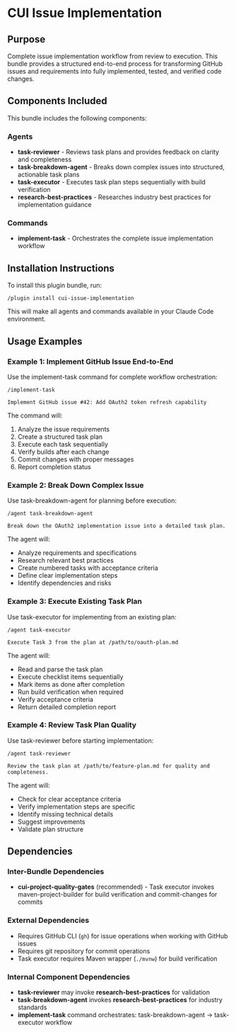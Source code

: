 # CUI Issue Implementation

## Purpose

Complete issue implementation workflow from review to execution. This bundle provides a structured end-to-end process for transforming GitHub issues and requirements into fully implemented, tested, and verified code changes.

## Components Included

This bundle includes the following components:

### Agents
- **task-reviewer** - Reviews task plans and provides feedback on clarity and completeness
- **task-breakdown-agent** - Breaks down complex issues into structured, actionable task plans
- **task-executor** - Executes task plan steps sequentially with build verification
- **research-best-practices** - Researches industry best practices for implementation guidance

### Commands
- **implement-task** - Orchestrates the complete issue implementation workflow

## Installation Instructions

To install this plugin bundle, run:

```
/plugin install cui-issue-implementation
```

This will make all agents and commands available in your Claude Code environment.

## Usage Examples

### Example 1: Implement GitHub Issue End-to-End

Use the implement-task command for complete workflow orchestration:

```
/implement-task

Implement GitHub issue #42: Add OAuth2 token refresh capability
```

The command will:
1. Analyze the issue requirements
2. Create a structured task plan
3. Execute each task sequentially
4. Verify builds after each change
5. Commit changes with proper messages
6. Report completion status

### Example 2: Break Down Complex Issue

Use task-breakdown-agent for planning before execution:

```
/agent task-breakdown-agent

Break down the OAuth2 implementation issue into a detailed task plan.
```

The agent will:
- Analyze requirements and specifications
- Research relevant best practices
- Create numbered tasks with acceptance criteria
- Define clear implementation steps
- Identify dependencies and risks

### Example 3: Execute Existing Task Plan

Use task-executor for implementing from an existing plan:

```
/agent task-executor

Execute Task 3 from the plan at /path/to/oauth-plan.md
```

The agent will:
- Read and parse the task plan
- Execute checklist items sequentially
- Mark items as done after completion
- Run build verification when required
- Verify acceptance criteria
- Return detailed completion report

### Example 4: Review Task Plan Quality

Use task-reviewer before starting implementation:

```
/agent task-reviewer

Review the task plan at /path/to/feature-plan.md for quality and completeness.
```

The agent will:
- Check for clear acceptance criteria
- Verify implementation steps are specific
- Identify missing technical details
- Suggest improvements
- Validate plan structure

## Dependencies

### Inter-Bundle Dependencies
- **cui-project-quality-gates** (recommended) - Task executor invokes maven-project-builder for build verification and commit-changes for commits

### External Dependencies
- Requires GitHub CLI (`gh`) for issue operations when working with GitHub issues
- Requires git repository for commit operations
- Task executor requires Maven wrapper (`./mvnw`) for build verification

### Internal Component Dependencies
- **task-reviewer** may invoke **research-best-practices** for validation
- **task-breakdown-agent** invokes **research-best-practices** for industry standards
- **implement-task** command orchestrates: task-breakdown-agent → task-executor workflow
